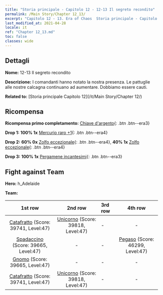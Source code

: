 ```yaml
---
title: "Storia principale - Capitolo 12 - 12-13 Il segreto recondito"
permalink: /Main Story/Chapter 12_13/
excerpt: "Capitolo 12 - 13. Era of Chaos  Storia principale - Capitolo 12_13. 12-13 Il segreto recondito"
last_modified_at: 2021-04-28
locale: it
ref: "Chapter 12_13.md"
toc: false
classes: wide
---
```


## Dettagli

 **Nome:** 12-13 Il segreto recondito

 **Descrizione:** I comandanti hanno notato la nostra presenza. Le pattuglie alle nostre calcagna continuano ad aumentare. Dobbiamo essere cauti.

 **Related to:** [Storia principale Capitolo 12](/it/Main Story/Chapter 12/)

## Ricompensa

 **Ricompensa primo completamento:** [Chiave d'argento](/ItemsIT/con_693/){: .btn .btn--era3}

 **Drop 1:** **100% 1x** [Mercurio raro +1](/ItemsIT/mat_42/){: .btn .btn--era4}

 **Drop 2:** **60% 0x** [Zolfo eccezionale](/ItemsIT/mat_36/){: .btn .btn--era4}, **40% 1x** [Zolfo eccezionale](/ItemsIT/mat_36/){: .btn .btn--era4}

 **Drop 3:** **100% 1x** [Pergamene incantesimi](/ItemsIT/con_694/){: .btn .btn--era3}


## Fight against Team
 **Hero:** h_Adelaide

 **Team:**


  | 1st row | 2nd row | 3rd row | 4th row |
  |:----:|:----:|:----|:----:|
  | [Catafratto](/it/units/Cavalier/) (Score: 39741, Level:47)  | [Unicorno](/it/units/Unicorn/) (Score: 39818, Level:47)  | - | - |
  | [Spadaccino](/it/units/Swordsman/) (Score: 39665, Level:47)  | - | - | [Pegaso](/it/units/Pegasus/) (Score: 46299, Level:47)  |
  | [Gnomo](/it/units/Dwarf/) (Score: 39665, Level:47)  | - | - | - |
  | [Catafratto](/it/units/Cavalier/) (Score: 39741, Level:47)  | [Unicorno](/it/units/Unicorn/) (Score: 39818, Level:47)  | - | - |


